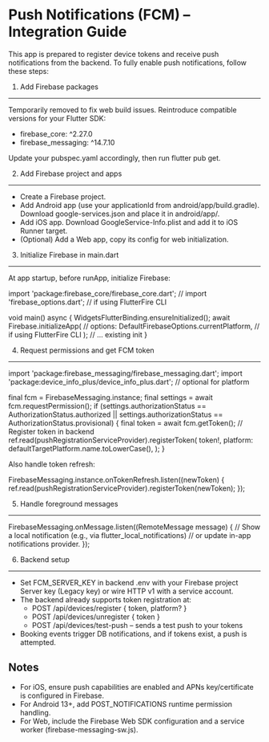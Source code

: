 Push Notifications (FCM) – Integration Guide
===========================================

This app is prepared to register device tokens and receive push notifications from the backend. To fully enable push notifications, follow these steps:

1) Add Firebase packages
------------------------

Temporarily removed to fix web build issues. Reintroduce compatible versions for your Flutter SDK:

- firebase_core: ^2.27.0
- firebase_messaging: ^14.7.10

Update your pubspec.yaml accordingly, then run flutter pub get.

2) Add Firebase project and apps
--------------------------------

- Create a Firebase project.
- Add Android app (use your applicationId from android/app/build.gradle). Download google-services.json and place it in android/app/.
- Add iOS app. Download GoogleService-Info.plist and add it to iOS Runner target.
- (Optional) Add a Web app, copy its config for web initialization.

3) Initialize Firebase in main.dart
-----------------------------------

At app startup, before runApp, initialize Firebase:

import 'package:firebase_core/firebase_core.dart';
// import 'firebase_options.dart'; // if using FlutterFire CLI

void main() async {
  WidgetsFlutterBinding.ensureInitialized();
  await Firebase.initializeApp(
    // options: DefaultFirebaseOptions.currentPlatform, // if using FlutterFire CLI
  );
  // ... existing init
}

4) Request permissions and get FCM token
----------------------------------------

import 'package:firebase_messaging/firebase_messaging.dart';
import 'package:device_info_plus/device_info_plus.dart'; // optional for platform

final fcm = FirebaseMessaging.instance;
final settings = await fcm.requestPermission();
if (settings.authorizationStatus == AuthorizationStatus.authorized ||
    settings.authorizationStatus == AuthorizationStatus.provisional) {
  final token = await fcm.getToken();
  // Register token in backend
  ref.read(pushRegistrationServiceProvider).registerToken(
    token!,
    platform: defaultTargetPlatform.name.toLowerCase(),
  );
}

Also handle token refresh:

FirebaseMessaging.instance.onTokenRefresh.listen((newToken) {
  ref.read(pushRegistrationServiceProvider).registerToken(newToken);
});

5) Handle foreground messages
-----------------------------

FirebaseMessaging.onMessage.listen((RemoteMessage message) {
  // Show a local notification (e.g., via flutter_local_notifications)
  // or update in-app notifications provider.
});

6) Backend setup
----------------

- Set FCM_SERVER_KEY in backend .env with your Firebase project Server key (Legacy key) or wire HTTP v1 with a service account.
- The backend already supports token registration at:
  - POST /api/devices/register { token, platform? }
  - POST /api/devices/unregister { token }
  - POST /api/devices/test-push – sends a test push to your tokens
- Booking events trigger DB notifications, and if tokens exist, a push is attempted.

Notes
-----
- For iOS, ensure push capabilities are enabled and APNs key/certificate is configured in Firebase.
- For Android 13+, add POST_NOTIFICATIONS runtime permission handling.
- For Web, include the Firebase Web SDK configuration and a service worker (firebase-messaging-sw.js).
